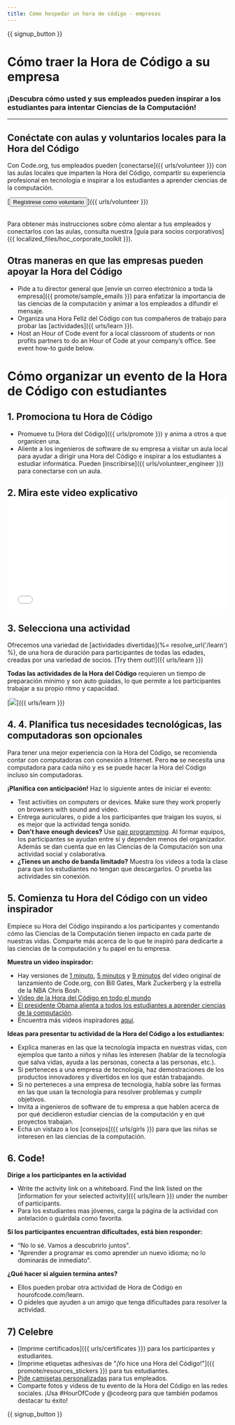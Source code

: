 ```yaml
---
title: Cómo hospedar un hora de código - empresas
---
```


{{ signup_button }}

# Cómo traer la Hora de Código a su empresa
### ¡Descubra cómo usted y sus empleados pueden inspirar a los estudiantes para intentar Ciencias de la Computación!

***

## Conéctate con aulas y voluntarios locales para la Hora del Código
Con Code.org, tus empleados pueden [conectarse]({{ urls/volunteer }}) con las aulas locales que imparten la Hora del Código, compartir su experiencia profesional en tecnología e inspirar a los estudiantes a aprender ciencias de la computación.

[<button>Regístrese como voluntario</button>]({{ urls/volunteer }})
<br>
<br>

Para obtener más instrucciones sobre cómo alentar a tus empleados y conectarlos con las aulas, consulta nuestra [guía para socios corporativos]({{ localized_files/hoc_corporate_toolkit }}).

## Otras maneras en que las empresas pueden apoyar la Hora del Código

- Pide a tu director general que [envíe un correo electrónico a toda la empresa]({{ promote/sample_emails }}) para enfatizar la importancia de las ciencias de la computación y animar a los empleados a difundir el mensaje.
- Organiza una Hora Feliz del Código con tus compañeros de trabajo para probar las [actividades]({{ urls/learn }}).
- Host an Hour of Code event for a local classroom of students or non profits partners to do an Hour of Code at your company’s office. See event how-to guide below.


# Cómo organizar un evento de la Hora de Código con estudiantes

## 1. Promociona tu Hora de Código
- Promueve tu [Hora del Código]({{ urls/promote }}) y anima a otros a que organicen una.
- Aliente a los ingenieros de software de su empresa a visitar un aula local para ayudar a dirigir una Hora del Código e inspirar a los estudiantes a estudiar informática. Pueden [inscribirse]({{ urls/volunteer_engineer }}) para conectarse con un aula.

## 2. Mira este video explicativo <iframe width="500" height="255" src="//www.youtube.com/embed/SrnvvWDm73k" frameborder="0" allowfullscreen mark="crwd-mark"></iframe>

## 3. Selecciona una actividad
Ofrecemos una variedad de [actividades divertidas](%= resolve_url('/learn') %), de una hora de duración para participantes de todas las edades, creadas por una variedad de socios. [Try them out!]({{ urls/learn }})

**Todas las actividades de la Hora del Código** requieren un tiempo de preparación mínimo y son auto guiadas, lo que permite a los participantes trabajar a su propio ritmo y capacidad.

[<img src="/images/fit-700/tutorials.png
" />]({{ urls/learn }})

## 4. 4. Planifica tus necesidades tecnológicas, las computadoras son opcionales

Para tener una mejor experiencia con la Hora del Código, se recomienda contar con computadoras con conexión a Internet. Pero **no** se necesita una computadora para cada niño y es se puede hacer la Hora del Código incluso sin computadoras.

**¡Planifica con anticipación!** Haz lo siguiente antes de iniciar el evento:

- Test activities on computers or devices. Make sure they work properly on browsers with sound and video.
- Entrega auriculares, o pide a los participantes que traigan los suyos, si es mejor que la actividad tenga sonido.
- **Don't have enough devices?** Use [pair programming](https://www.youtube.com/watch?v=vgkahOzFH2Q). Al formar equipos, los participantes se ayudan entre sí y dependen menos del organizador. Además se dan cuenta que en las Ciencias de la Computación son una actividad social y colaborativa.
- **¿Tienes un ancho de banda limitado?** Muestra los videos a toda la clase para que los estudiantes no tengan que descargarlos. O prueba las actividades sin conexión.

## 5.  Comienza tu Hora del Código con un video inspirador
Empiece su Hora del Código inspirando a los participantes y comentando cómo las Ciencias de la Computación tienen impacto en cada parte de nuestras vidas. Comparte más acerca de lo que te inspiró para dedicarte a las ciencias de la computación y tu papel en tu empresa.

**Muestra un video inspirador:**

- Hay versiones de [1 minuto](https://www.youtube.com/watch?v=qYZF6oIZtfc), [5 minutos](https://www.youtube.com/watch?v=nKIu9yen5nc) y [9 minutos](https://www.youtube.com/watch?v=dU1xS07N-FA) del video original de lanzamiento de Code.org, con Bill Gates, Mark Zuckerberg y la estrella de la NBA Chris Bosh.
- [Video de la Hora del Código en todo el mundo](https://www.youtube.com/watch?v=KsOIlDT145A)
- [El presidente Obama alienta a todos los estudiantes a aprender ciencias de la computación](https://www.youtube.com/watch?v=6XvmhE1J9PY).
- Encuentra más videos inspiradores [aquí](https://www.youtube.com/playlist?list=PLzdnOPI1iJNfpD8i4Sx7U0y2MccnrNZuP).

**Ideas para presentar tu actividad de la Hora del Código a los estudiantes:**

- Explica maneras en las que la tecnología impacta en nuestras vidas, con ejemplos que tanto a niños y niñas les interesen (hablar de la tecnología que salva vidas, ayuda a las personas, conecta a las personas, etc.).
- Si perteneces a una empresa de tecnología, haz demostraciones de los productos innovadores y divertidos en los que están trabajando.
- Si no perteneces a una empresa de tecnología, habla sobre las formas en las que usan la tecnología para resolver problemas y cumplir objetivos.
- Invita a ingenieros de software de tu empresa a que hablen acerca de por qué decidieron estudiar ciencias de la computación y en qué proyectos trabajan.
- Echa un vistazo a los [consejos]({{ urls/girls }}) para que las niñas se interesen en las ciencias de la computación.

## 6. Code!
**Dirige a los participantes en la actividad**

- Write the activity link on a whiteboard. Find the link listed on the [information for your selected activity]({{ urls/learn }}) under the number of participants.
- Para los estudiantes mas jóvenes, carga la página de la actividad con antelación o guárdala como favorita.

**Si los participantes encuentran dificultades, está bien responder:**

- “No lo sé. Vamos a descubrirlo juntos".
- "Aprender a programar es como aprender un nuevo idioma; no lo dominarás de inmediato".

**¿Qué hacer si alguien termina antes?**

- Ellos pueden probar otra actividad de Hora de Código en hourofcode.com/learn.
- O pídeles que ayuden a un amigo que tenga dificultades para resolver la actividad.

## 7) Celebre

- [Imprime certificados]({{ urls/certificates }}) para los participantes y estudiantes.
- [Imprime etiquetas adhesivas de "¡Yo hice una Hora del Código!"]({{ promote/resources_stickers }}) para tus estudiantes.
- [Pide camisetas personalizadas](http://blog.code.org/post/132608499493/hour-of-code-shirts-and-more) para tus empleados.
- Comparte fotos y videos de tu evento de la Hora del Código en las redes sociales. ¡Usa #HourOfCode y @codeorg para que también podamos destacar tu éxito!

{{ signup_button }}
